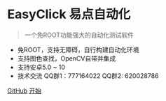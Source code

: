 
# EasyClick 易点自动化

> 一个免ROOT功能强大的自动化测试软件

* 免ROOT，支持无障碍，自行构建自动化环境
* 支持图色查找，OpenCV自带并集成
* 支持安卓5.0 ~ 10
* 技术交流 QQ群1：777164022 QQ群2: 620028786

[GitHub](https://github.com/easy-click/easyclick-libs)
[开始](README)